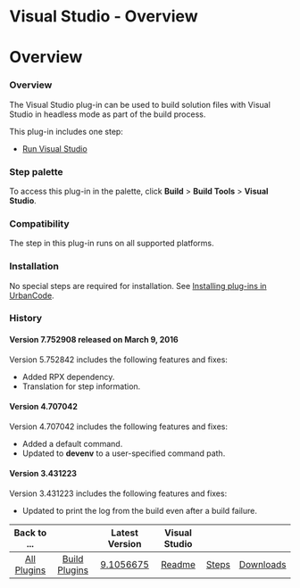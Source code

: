 
Visual Studio - Overview
========================

# Overview


### Overview




The Visual Studio plug-in can be used to build solution files with Visual Studio in headless mode as part of the build process.

This plug-in includes one step:

* [Run Visual Studio](#run_visual_studio)


### Step palette

To access this plug-in in the palette, click **Build** > **Build Tools** > **Visual Studio**.

### Compatibility

The step in this plug-in runs on all supported platforms.

### Installation

No special steps are required for installation. See [Installing plug-ins in UrbanCode](https://www.urbancode.com/resource/installing-plug-ins-in-urbancode-products/ "Installing plug-ins in UrbanCode").

### History

#### Version 7.752908 released on March 9, 2016

Version 5.752842 includes the following features and fixes:

* Added RPX dependency.
* Translation for step information.

#### Version 4.707042

Version 4.707042 includes the following features and fixes:

* Added a default command.
* Updated to **devenv** to a user-specified command path.

#### Version 3.431223

Version 3.431223 includes the following features and fixes:

* Updated to print the log from the build even after a build failure.

|Back to ...||Latest Version|Visual Studio |||
| :---: | :---: | :---: | :---: | :---: | :---: |
|[All Plugins](../../index.md)|[Build Plugins](../README.md)|[9.1056675](https://raw.githubusercontent.com/UrbanCode/IBM-UCB-PLUGINS/main/files/VisualStudio/VisualStudio-9.1056675.zip)|[Readme](README.md)|[Steps](steps.md)|[Downloads](downloads.md)|
